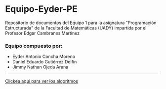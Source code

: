# Equipo-Eyder-PE

Repositorio de documentos del Equipo 1 para la asignatura "Programación Estructurada" de la Facultad de Matemáticas (UADY) impartida por el Profesor Edgar Cambranes Martínez

### Equipo compuesto por:
+ Eyder Antonio Concha Moreno <br>
+ Daniel Eduardo Gutiérrez Delfín <br>
+ Jimmy Nathan Ojeda Arana <br>

---

[Clickea aquí para ver los algoritmos](https://eyderacm.github.io/Equipo-Eyder-PE/)
